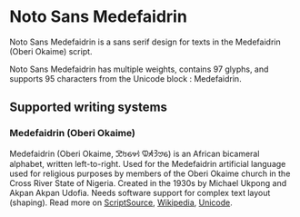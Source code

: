 
# Noto Sans Medefaidrin

Noto Sans Medefaidrin is a sans serif design for texts in the Medefaidrin (Oberi Okaime) script. 

Noto Sans Medefaidrin has multiple weights, contains 97 glyphs, and supports 95 characters from the Unicode block : Medefaidrin.


## Supported writing systems


### Medefaidrin (Oberi Okaime)

Medefaidrin (Oberi Okaime, 𖹝𖹰𖹯𖹼𖹫 𖹚𖹬𖹾𖹠𖹯) is an African bicameral alphabet, written left-to-right. Used for the Medefaidrin artificial language used for religious purposes by members of the Oberi Okaime church in the Cross River State of Nigeria. Created in the 1930s by Michael Ukpong and Akpan Akpan Udofia. Needs software support for complex text layout (shaping). Read more on [ScriptSource](https://scriptsource.org/scr/Medf), [Wikipedia](https://en.wikipedia.org/wiki/ISO_15924:Medf), [Unicode](https://www.unicode.org/versions/Unicode13.0.0/ch19.pdf#G58353).

